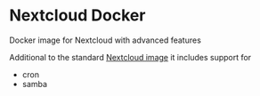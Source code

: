 # Nextcloud Docker

Docker image for Nextcloud with advanced features

Additional to the standard [Nextcloud image](https://github.com/nextcloud/docker) it includes support for

- cron
- samba


